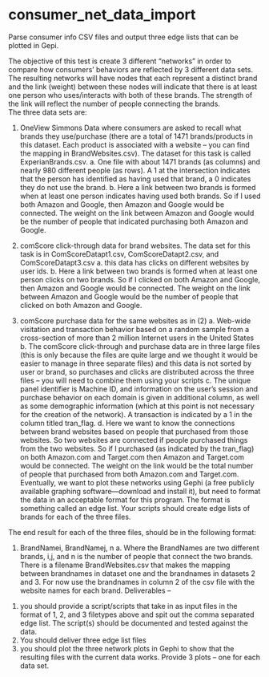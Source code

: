 consumer_net_data_import
========================

Parse consumer info CSV files and output three edge lists that can be plotted in Gepi.

The objective of this test is create 3 different “networks” in order to compare how consumers’ behaviors are reflected by 3 different data sets. The resulting networks will have nodes that each represent a distinct brand and the link (weight) between these nodes will indicate that there is at least one person who uses/interacts with both of these brands. The strength of the link will reflect the number of people connecting the brands.  
The three data sets are: 

1. OneView Simmons Data where consumers are asked to recall what brands they use/purchase (there are a total of 1471 brands/products in this dataset.  Each product is associated with a website – you can find the mapping in BrandWebsites.csv).  The dataset for this task is called ExperianBrands.csv.
   a. One file with about 1471 brands (as columns) and nearly 980 different people (as rows). A 1 at the intersection indicates that the person has identified as having used that brand, a 0 indicates they do not use the brand. 
   b. Here a link between two brands is formed when at least one person indicates having used both brands. So if I used both Amazon and Google, then Amazon and Google would be connected.  The weight on the link between Amazon and Google would be the number of people that indicated purchasing both Amazon and Google.

2. comScore click-through data for brand websites.  The data set for this task is in ComScoreDatapt1.csv, ComScoreDatapt2.csv, and ComScoreDatapt3.csv
a. this data has clicks on different websites by user ids.
b. Here a link between two brands is formed when at least one person clicks on two brands. So if I clicked on both Amazon and Google, then Amazon and Google would be connected.  The weight on the link between Amazon and Google would be the number of people that clicked on both Amazon and Google.


3. comScore purchase data for the same websites as in (2)
a. Web-wide visitation and transaction behavior based on a random sample from a cross-section of more than 2 million Internet users in the United States
b. The comScore click-through and purchase data are in three large files (this is only because the files are quite large and we thought it would be easier to manage in three separate files) and this data is not sorted by user or brand, so purchases and clicks are distributed across the three files – you will need to combine them using your scripts
c. The unique panel identifier is Machine ID, and information on the user’s session and purchase behavior on each domain is given in additional column, as well as some demographic information (which at this point is not necessary for the creation of the network). A transaction is indicated by a 1 in the column titled tran_flag.
d. Here we want to know the connections between brand websites based on people that purchased from those websites.  So two websites are connected if people purchased things from the two websites.  So if I purchased (as indicated by the tran_flag) on both Amazon.com and Target.com then Amazon and Target.com would be connected.  The weight on the link would be the total number of people that purchased from both Amazon.com and Target.com.
Eventually, we want to plot these networks using Gephi (a free publicly available graphing software—download and install it), but need to format the data in an acceptable format for this program. The format is something called an edge list.  Your scripts should create edge lists of brands for each of the three files. 

The end result for each of the three files, should be in the following format:
1. BrandNamei, BrandNamej, n
a. Where the BrandNames are two different brands, i,j, and n is the number of people that connect the two brands. 
There is a filename BrandWebsites.csv that makes the mapping between brandnames in dataset one and the brandnames in datasets 2 and 3.   For now use the brandnames in column 2 of the csv file with the website names for each brand.
Deliverables – 
1) you should provide a script/scripts that take in as input files in the format of 1, 2, and 3 filetypes above and spit out the comma separated edge list.  The script(s) should be documented and tested against the data.
2) You should deliver three edge list files
3) you should plot the three network plots in Gephi to show that the resulting files with the current data works.  Provide 3 plots – one for each data set.
